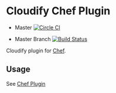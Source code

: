 # Cloudify Chef Plugin

* Master [![Circle CI](https://circleci.com/gh/cloudify-cosmo/cloudify-build-system.svg?style=svg)](https://circleci.com/gh/cloudify-cosmo/cloudify-build-system)

* Master Branch [![Build Status](https://travis-ci.org/cloudify-cosmo/cloudify-chef-plugin.svg?branch=master)](https://travis-ci.org/cloudify-cosmo/cloudify-chef-plugin)

Cloudify plugin for [Chef](https://www.getchef.com/chef/).

## Usage

See [Chef Plugin](http://getcloudify.org/guide/plugin-chef.html)
